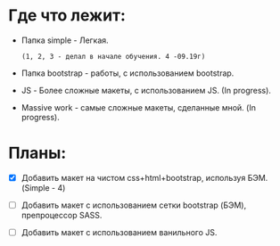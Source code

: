 # Где что лежит:

*  Папка simple - Легкая.

       (1, 2, 3 - делал в начале обучения. 4 -09.19г)

*  Папка bootstrap - работы, с использованием bootstrap.

*  JS - Более сложные макеты, с использованием JS. (In progress).

*  Massive work - самые сложные макеты, сделанные мной. (In progress).

# Планы:

- [x] Добавить макет на чистом css+html+bootstrap, используя БЭМ. (Simple - 4)
- [ ] Добавить макет с использованием сетки bootstrap (БЭМ), препроцессор SASS.
- [ ] Добавить макет с использованием ванильного JS.

